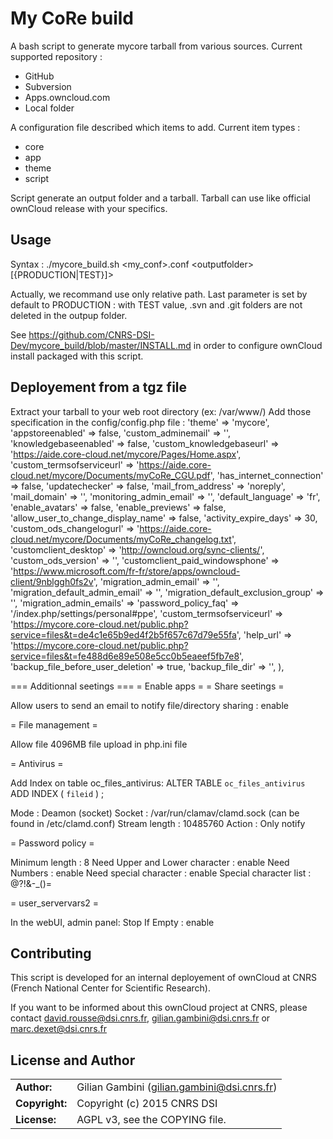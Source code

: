 # My CoRe build

A bash script to generate mycore tarball from various sources. 
Current supported repository :
* GitHub
* Subversion
* Apps.owncloud.com
* Local folder

A configuration file described which items to add.
Current item types :
* core
* app
* theme
* script

Script generate an output folder and a tarball. Tarball can use like official ownCloud release with your specifics.

## Usage

Syntax : ./mycore_build.sh \<my_conf\>.conf \<outputfolder\> \[{PRODUCTION|TEST}]\>

Actually, we recommand use only relative path. Last parameter is set by default to PRODUCTION : with TEST value, .svn and .git folders are not deleted in the outpup folder.

See https://github.com/CNRS-DSI-Dev/mycore_build/blob/master/INSTALL.md in order to configure ownCloud install packaged with this script.

## Deployement from a tgz file

Extract your tarball to your web root directory (ex: /var/www/)
Add those specification in the config/config.php file :
  'theme' => 'mycore',
  'appstoreenabled' => false,
  'custom_adminemail' => '<your admin email>',
  'knowledgebaseenabled' => false,
  'custom_knowledgebaseurl' => 'https://aide.core-cloud.net/mycore/Pages/Home.aspx',
  'custom_termsofserviceurl' => 'https://aide.core-cloud.net/mycore/Documents/myCoRe_CGU.pdf',
  'has_internet_connection' => false,
  'updatechecker' => false,
  'mail_from_address' => 'noreply',
  'mail_domain' => '<your mail domain>',
  'monitoring_admin_email' => '<your admin email>',
  'default_language' => 'fr',
  'enable_avatars' => false,
  'enable_previews' => false,
  'allow_user_to_change_display_name' => false,
  'activity_expire_days' => 30,
  'custom_ods_changelogurl' => 'https://aide.core-cloud.net/mycore/Documents/myCoRe_changelog.txt',
  'customclient_desktop' => 'http://owncloud.org/sync-clients/',
  'custom_ods_version' => '<version deployed>',
  'customclient_paid_windowsphone' => 'https://www.microsoft.com/fr-fr/store/apps/owncloud-client/9nblggh0fs2v',
  'migration_admin_email' => '<your admin email>',
  'migration_default_admin_email' => '<your default admin email>',
  'migration_default_exclusion_group' => '<your default exclusion group>',
  'migration_admin_emails' =>
  'password_policy_faq' => '/index.php/settings/personal#ppe',
  'custom_termsofserviceurl' => 'https://mycore.core-cloud.net/public.php?service=files&t=de4c1e65b9ed4f2b5f657c67d79e55fa',
  'help_url' => 'https://mycore.core-cloud.net/public.php?service=files&t=fe488d6e89e508e5cc0b5eaeef5fb7e8',
  'backup_file_before_user_deletion' => true,
  'backup_file_dir' => '<your backup file directory>',
  ),

=== Additionnal seetings ===
= Enable apps =
= Share seetings =

Allow users to send an email to notify file/directory sharing : enable

= File management =

Allow file 4096MB file upload in php.ini file

= Antivirus =

Add Index on table oc_files_antivirus:
ALTER TABLE `oc_files_antivirus` ADD INDEX ( `fileid` ) ; 

Mode : Deamon (socket)
Socket : /var/run/clamav/clamd.sock (can be found in /etc/clamd.conf)
Stream length : 10485760
Action : Only notify

= Password policy =

Minimum length : 8
Need Upper and Lower character : enable
Need Numbers : enable
Need special character : enable
Special character list : @?!&-_()=

= user_servervars2 =

In the webUI, admin panel:
Stop If Empty : enable



## Contributing

This script is developed for an internal deployement of ownCloud at CNRS (French National Center for Scientific Research).

If you want to be informed about this ownCloud project at CNRS, please contact david.rousse@dsi.cnrs.fr, gilian.gambini@dsi.cnrs.fr or marc.dexet@dsi.cnrs.fr

## License and Author

|                      |                                          |
|:---------------------|:-----------------------------------------|
| **Author:**          | Gilian Gambini (<gilian.gambini@dsi.cnrs.fr>)
| **Copyright:**       | Copyright (c) 2015 CNRS DSI
| **License:**         | AGPL v3, see the COPYING file.
